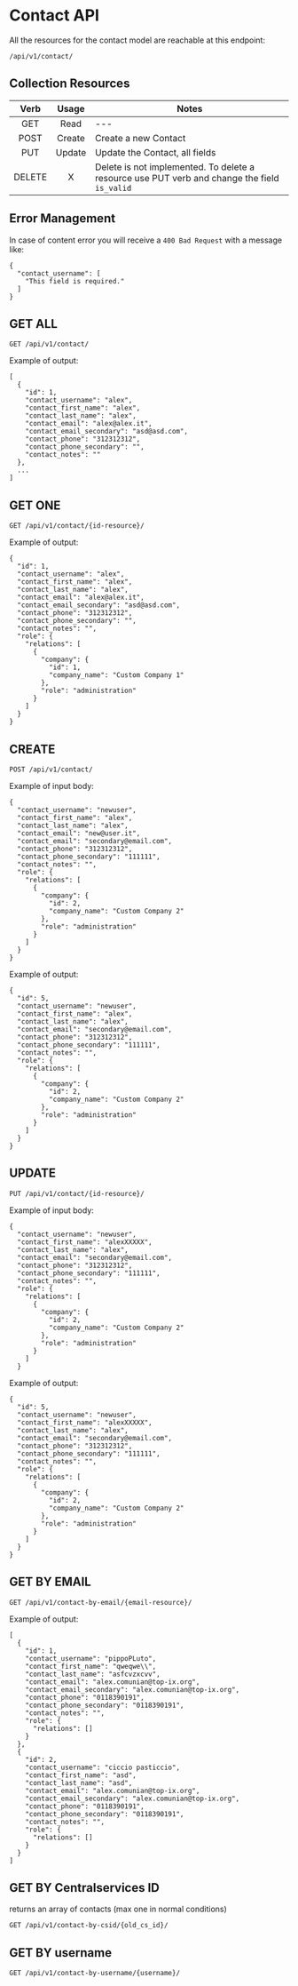 # Contact API 

All the resources for the contact model are reachable at this endpoint:

    /api/v1/contact/
    
## Collection Resources

| Verb  | Usage | Notes  |
| :---: | :---: |   ---  |
| GET   | Read  |   ---  |
| POST  | Create| Create a new Contact |
| PUT   | Update| Update the Contact, all fields|
| DELETE|   X   | Delete is not implemented. To delete a resource use PUT verb and change the field `is_valid` |

## Error Management

In case of content error you will receive a `400 Bad Request` with a message like:

    {
      "contact_username": [
        "This field is required."
      ]
    }

## GET ALL

    GET /api/v1/contact/
    
Example of output:

    [
      {
        "id": 1,
        "contact_username": "alex",
        "contact_first_name": "alex",
        "contact_last_name": "alex",
        "contact_email": "alex@alex.it",
        "contact_email_secondary": "asd@asd.com",
        "contact_phone": "312312312",
        "contact_phone_secondary": "",
        "contact_notes": ""
      },
      ...
    ]
    
## GET ONE

    GET /api/v1/contact/{id-resource}/
    
Example of output:

    {
      "id": 1,
      "contact_username": "alex",
      "contact_first_name": "alex",
      "contact_last_name": "alex",
      "contact_email": "alex@alex.it",
      "contact_email_secondary": "asd@asd.com",
      "contact_phone": "312312312",
      "contact_phone_secondary": "",
      "contact_notes": "",
      "role": {
        "relations": [
          {
            "company": {
              "id": 1,
              "company_name": "Custom Company 1"
            },
            "role": "administration"
          }
        ]
      }
    }
    
## CREATE

    POST /api/v1/contact/

Example of input body:

    {
      "contact_username": "newuser",
      "contact_first_name": "alex",
      "contact_last_name": "alex",
      "contact_email": "new@user.it",
      "contact_email": "secondary@email.com",
      "contact_phone": "312312312",
      "contact_phone_secondary": "111111",
      "contact_notes": "",
      "role": {
        "relations": [
          {
            "company": {
              "id": 2,
              "company_name": "Custom Company 2"
            },
            "role": "administration"
          }
        ]
      }
    }
    
Example of output:

    {
      "id": 5,
      "contact_username": "newuser",
      "contact_first_name": "alex",
      "contact_last_name": "alex",
      "contact_email": "secondary@email.com",
      "contact_phone": "312312312",
      "contact_phone_secondary": "111111",
      "contact_notes": "",
      "role": {
        "relations": [
          {
            "company": {
              "id": 2,
              "company_name": "Custom Company 2"
            },
            "role": "administration"
          }
        ]
      }
    }
    
## UPDATE

    PUT /api/v1/contact/{id-resource}/

Example of input body:

    {
      "contact_username": "newuser",
      "contact_first_name": "alexXXXXX",
      "contact_last_name": "alex",
      "contact_email": "secondary@email.com",
      "contact_phone": "312312312",
      "contact_phone_secondary": "111111",
      "contact_notes": "",
      "role": {
        "relations": [
          {
            "company": {
              "id": 2,
              "company_name": "Custom Company 2"
            },
            "role": "administration"
          }
        ]
      }

Example of output:

    {
      "id": 5,
      "contact_username": "newuser",
      "contact_first_name": "alexXXXXX",
      "contact_last_name": "alex",
      "contact_email": "secondary@email.com",
      "contact_phone": "312312312",
      "contact_phone_secondary": "111111",
      "contact_notes": "",
      "role": {
        "relations": [
          {
            "company": {
              "id": 2,
              "company_name": "Custom Company 2"
            },
            "role": "administration"
          }
        ]
      }
    }
    
## GET BY EMAIL

    GET /api/v1/contact-by-email/{email-resource}/
    
Example of output:

    [
      {
        "id": 1,
        "contact_username": "pippoPLuto",
        "contact_first_name": "qweqwe\\",
        "contact_last_name": "asfcvzxcvv",
        "contact_email": "alex.comunian@top-ix.org",
        "contact_email_secondary": "alex.comunian@top-ix.org",
        "contact_phone": "0118390191",
        "contact_phone_secondary": "0118390191",
        "contact_notes": "",
        "role": {
          "relations": []
        }
      },
      {
        "id": 2,
        "contact_username": "ciccio pasticcio",
        "contact_first_name": "asd",
        "contact_last_name": "asd",
        "contact_email": "alex.comunian@top-ix.org",
        "contact_email_secondary": "alex.comunian@top-ix.org",
        "contact_phone": "0118390191",
        "contact_phone_secondary": "0118390191",
        "contact_notes": "",
        "role": {
          "relations": []
        }
      }
    ]
    
	
	
	
## GET BY Centralservices ID

returns an array of contacts (max one in normal conditions)

    GET /api/v1/contact-by-csid/{old_cs_id}/


## GET BY username


    GET /api/v1/contact-by-username/{username}/
